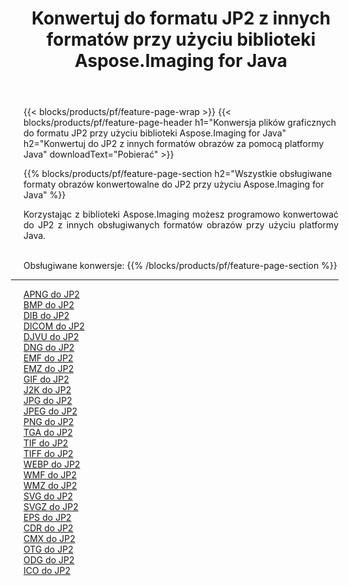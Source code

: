 ﻿---
title: Konwertuj do formatu JP2 z innych formatów przy użyciu biblioteki Aspose.Imaging for Java 
weight: 3920
url: /pl/java/conversion/to/jp2 
lang: pl
langdirlevel: 2
locales: zh-hans,ja,it,ru,de,es,fr,nl,id,lt,pl,pt,vi,tr,ko,zh-hant,ar,hi,th,sv,cs,uk,he
description: Za pomocą Aspose.Imaging możesz konwertować do JP2 z innych formatów przy użyciu Javy
---

{{< blocks/products/pf/feature-page-wrap >}}
{{< blocks/products/pf/feature-page-header h1="Konwersja plików graficznych do formatu JP2 przy użyciu biblioteki Aspose.Imaging for Java" h2="Konwertuj do JP2 z innych formatów obrazów za pomocą platformy Java" downloadText="Pobierać" >}}


{{% blocks/products/pf/feature-page-section  h2="Wszystkie obsługiwane formaty obrazów konwertowalne do JP2 przy użyciu Aspose.Imaging for Java" %}}
<p align=justify>Korzystając z biblioteki Aspose.Imaging możesz programowo konwertować do JP2 z innych obsługiwanych formatów obrazów przy użyciu platformy Java.</p>
<br/>
Obsługiwane konwersje:
{{% /blocks/products/pf/feature-page-section %}}
<div class="container-fluid productfamilypage bg-gray">
    <div class="convertypes bg-gray agp-content section">
        <div class="container">
		<hr style="margin-left:-20px;"/>
		<div class="row other-converters">
		    <div class='col-md-2 other-converter remove-lp remove-rp'><a href="/imaging/pl/java/conversion/apng-to-jp2" >APNG do JP2</a></div>
<div class='col-md-2 other-converter remove-lp remove-rp'><a href="/imaging/pl/java/conversion/bmp-to-jp2" >BMP do JP2</a></div>
<div class='col-md-2 other-converter remove-lp remove-rp'><a href="/imaging/pl/java/conversion/dib-to-jp2" >DIB do JP2</a></div>
<div class='col-md-2 other-converter remove-lp remove-rp'><a href="/imaging/pl/java/conversion/dicom-to-jp2" >DICOM do JP2</a></div>
<div class='col-md-2 other-converter remove-lp remove-rp'><a href="/imaging/pl/java/conversion/djvu-to-jp2" >DJVU do JP2</a></div>
<div class='col-md-2 other-converter remove-lp remove-rp'><a href="/imaging/pl/java/conversion/dng-to-jp2" >DNG do JP2</a></div>
<div class='col-md-2 other-converter remove-lp remove-rp'><a href="/imaging/pl/java/conversion/emf-to-jp2" >EMF do JP2</a></div>
<div class='col-md-2 other-converter remove-lp remove-rp'><a href="/imaging/pl/java/conversion/emz-to-jp2" >EMZ do JP2</a></div>
<div class='col-md-2 other-converter remove-lp remove-rp'><a href="/imaging/pl/java/conversion/gif-to-jp2" >GIF do JP2</a></div>
<div class='col-md-2 other-converter remove-lp remove-rp'><a href="/imaging/pl/java/conversion/j2k-to-jp2" >J2K do JP2</a></div>
<div class='col-md-2 other-converter remove-lp remove-rp'><a href="/imaging/pl/java/conversion/jpg-to-jp2" >JPG do JP2</a></div>
<div class='col-md-2 other-converter remove-lp remove-rp'><a href="/imaging/pl/java/conversion/jpeg-to-jp2" >JPEG do JP2</a></div>
<div class='col-md-2 other-converter remove-lp remove-rp'><a href="/imaging/pl/java/conversion/png-to-jp2" >PNG do JP2</a></div>
<div class='col-md-2 other-converter remove-lp remove-rp'><a href="/imaging/pl/java/conversion/tga-to-jp2" >TGA do JP2</a></div>
<div class='col-md-2 other-converter remove-lp remove-rp'><a href="/imaging/pl/java/conversion/tif-to-jp2" >TIF do JP2</a></div>
<div class='col-md-2 other-converter remove-lp remove-rp'><a href="/imaging/pl/java/conversion/tiff-to-jp2" >TIFF do JP2</a></div>
<div class='col-md-2 other-converter remove-lp remove-rp'><a href="/imaging/pl/java/conversion/webp-to-jp2" >WEBP do JP2</a></div>
<div class='col-md-2 other-converter remove-lp remove-rp'><a href="/imaging/pl/java/conversion/wmf-to-jp2" >WMF do JP2</a></div>
<div class='col-md-2 other-converter remove-lp remove-rp'><a href="/imaging/pl/java/conversion/wmz-to-jp2" >WMZ do JP2</a></div>
<div class='col-md-2 other-converter remove-lp remove-rp'><a href="/imaging/pl/java/conversion/svg-to-jp2" >SVG do JP2</a></div>
<div class='col-md-2 other-converter remove-lp remove-rp'><a href="/imaging/pl/java/conversion/svgz-to-jp2" >SVGZ do JP2</a></div>
<div class='col-md-2 other-converter remove-lp remove-rp'><a href="/imaging/pl/java/conversion/eps-to-jp2" >EPS do JP2</a></div>
<div class='col-md-2 other-converter remove-lp remove-rp'><a href="/imaging/pl/java/conversion/cdr-to-jp2" >CDR do JP2</a></div>
<div class='col-md-2 other-converter remove-lp remove-rp'><a href="/imaging/pl/java/conversion/cmx-to-jp2" >CMX do JP2</a></div>
<div class='col-md-2 other-converter remove-lp remove-rp'><a href="/imaging/pl/java/conversion/otg-to-jp2" >OTG do JP2</a></div>
<div class='col-md-2 other-converter remove-lp remove-rp'><a href="/imaging/pl/java/conversion/odg-to-jp2" >ODG do JP2</a></div>
<div class='col-md-2 other-converter remove-lp remove-rp'><a href="/imaging/pl/java/conversion/ico-to-jp2" >ICO do JP2</a></div>
                </div>
        </div>
    </div>
</div>
<br/>

